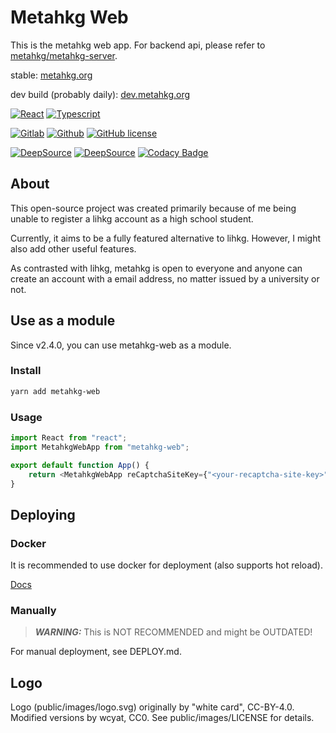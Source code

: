 # Metahkg Web

This is the metahkg web app. For backend api, please refer to [metahkg/metahkg-server](https://gitlab.com/metahkg/metahkg-server).

stable: [metahkg.org](https://metahkg.org)

dev build (probably daily): [dev.metahkg.org](https://dev.metahkg.org)

[![React](https://badges.aleen42.com/src/react.svg)](http://reactjs.org/)
[![Typescript](https://badges.aleen42.com/src/typescript.svg)](https://www.typescriptlang.org/)

[![Gitlab](https://badges.aleen42.com/src/gitlab.svg)](https://gitlab.com/metahkg/metahkg-web)
[![Github](https://badges.aleen42.com/src/github.svg)](https://github.com/metahkg/metahkg-web)
[![GitHub license](https://img.shields.io/github/license/metahkg/metahkg-web)](https://gitlab.com/metahkg/metahkg-web/-/blob/master/LICENSE.md)

[![DeepSource](https://deepsource.io/gh/metahkg/metahkg-web.svg/?label=active+issues&show_trend=true&token=oM1NNBO8D9mefjjcuiCmPQoS)](https://deepsource.io/gh/metahkg/metahkg-web/?ref=repository-badge)
[![DeepSource](https://deepsource.io/gh/metahkg/metahkg-web.svg/?label=resolved+issues&show_trend=true&token=oM1NNBO8D9mefjjcuiCmPQoS)](https://deepsource.io/gh/metahkg/metahkg-web/?ref=repository-badge)
[![Codacy Badge](https://app.codacy.com/project/badge/Grade/0c0ee09f0cca4d6fa17d3b4f4465faf8)](https://www.codacy.com/gl/metahkg/metahkg-web/dashboard?utm_source=gitlab.com&utm_medium=referral&utm_content=metahkg/metahkg-web&utm_campaign=Badge_Grade)

## About

This open-source project was created primarily because of me being unable to register a lihkg account as a high school student.

Currently, it aims to be a fully featured alternative to lihkg. However, I might also add other useful features.

As contrasted with lihkg, metahkg is open to everyone and anyone can create an account with a email address, no matter issued by a university or not.

## Use as a module

Since v2.4.0, you can use metahkg-web as a module.

### Install

```bash
yarn add metahkg-web
```

### Usage

```typescript
import React from "react";
import MetahkgWebApp from "metahkg-web";

export default function App() {
    return <MetahkgWebApp reCaptchaSiteKey={"<your-recaptcha-site-key>"} />;
}
```

## Deploying

### Docker

It is recommended to use docker for deployment (also supports hot reload).

[Docs](https://docs.metahkg.org/docs/category/deploy-metahkg)

### Manually

> **_WARNING:_** This is NOT RECOMMENDED and might be OUTDATED!

For manual deployment, see DEPLOY.md.

## Logo

Logo (public/images/logo.svg) originally by "white card", CC-BY-4.0.
Modified versions by wcyat, CC0.
See public/images/LICENSE for details.
